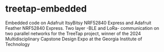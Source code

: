 # treetap-embedded
Embedded code on Adafruit ItsyBitsy NRF52840 Express and Adafruit Feather NRF52840 Express. 
Two layer -BLE and LoRa- communication on two parallel networks for the TreeTap project, winner of the 2024 Multidisciplinary Capstone Design Expo at the Georgia Institute of Technology
